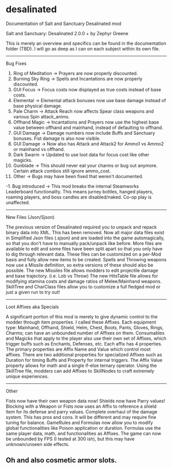 # desalinated
Documentation of Salt and Sanctuary Desalinated mod

Salt and Sanctuary: Desalinated 2.0.0 +
by Zephyr Greene

This is merely an overview and specifics can be found in the documentation folder (TBD).
I will go as deep as I can on each subject within its own file.

------------------------------------------------------------------------------------------------------------------------------------------
Bug Fixes

1. Ring of Meditation -> Prayers are now properly discounted.
2. Burning Sky Ring -> Spells and Incantations are now properly discounted.
3. GUI Focus -> Focus costs now displayed as true costs instead of base costs.
4. Elemental -> Elemental attack bonuses now use base damage instead of base physical damage.
5. Pale Charm -> Attack Reach now affects Spear class weapons and various Spin attack_anims.
6. Offhand Magic -> Incantations and Prayers now use the highest base value between offhand and mainhand, instead of defaulting to offhand.
7. GUI Damage -> Damage numbers now include Buffs and Sanctuary bonuses. Fist damage is also now visible.
8. GUI Damage -> Now also has Attack and Attack2 for Ammo1 vs Ammo2 or mainhand vs offhand.
9. Dark Swarm -> Updated to use loot data for focus cost like other magicks.
10. Gunblade -> This should never eat your charms or bug out anymore. Certain attack combos still ignore ammo_cost.
11. Other -> Bugs may have been fixed that weren't documented.

-1. Bug introduced -> This mod breaks the internal Steamworks Leaderboard functionality. This means jurney bottles, hanged players,
roaming players, and boss candles are disabled/naked. Co-op play is unaffected.

------------------------------------------------------------------------------------------------------------------------------------------

New Files (Json/Sjson)

The previous version of Desalinated required you to unpack and repack binary data into XML. This has been removed.
Now all major data files exist in Simplified Json files (.sjson) and are loaded into the game automagically, so that you don't have to manually pack/unpack like before.
More files are available to edit and some files have been split apart so that you only have to dig through relevant data.
These files can be customized on a per-Mod basis and fully allow new items to be created.
Spells and Throwing weapons now use a Missile definition, so extra versions of these should also be possible.
The new Missiles file allows modders to edit projectile damage and base trajectory. (i.e. Lob vs Throw)
The new HitsTable file allows for modifying stamina costs and damage ratios of Melee/Mainhand weapons.
SkillTree and CharClass files allow you to customize a full fledged mod or just a given run to try out!

------------------------------------------------------------------------------------------------------------------------------------------

Loot Affixes aka Specials

A significant portion of this mod is merely to give dynamic control to the modder through item properties. I called these Affixes.
Each equipment type: Mainhand, Offhand, Shield, Helm, Chest, Boots, Pants, Gloves, Rings, Charms; can have an unbounded number of Affixes on them.
Consumables and Magicks that apply to the player also use their own set of Affixes, which trigger buffs such as Enchants, Defenses, etc.
Each affix has 4 properties. The primary properties are Affix Name and Value which control most affixes.
There are two additional properties for specialized Affixes such as Duration for timing Buffs and Property for internal triggers.
The Affix Value property allows for math and a single if-else ternary operator.
Using the SkillTree file, modders can add Affixes to SkillNodes to craft extremely unique experiences.

------------------------------------------------------------------------------------------------------------------------------------------

Other

Fists now have their own weapon data now!
Shields now have Parry values!
Blocking with a Weapon or Fists now uses an Affix to reference a shield item for its defense and parry values.
Complete overhaul of the damage system. This has pros and cons. It will be different and may require fine tuning for balance.
GameRules and Formulas now allow you to modify global functionalities like Poison application or duration.
Formulas use the same player data, math, and functionalities as Affixes.
The game can now be unbounded by FPS (I tested at 300 ish), but this may have unknown/unseen side effects.

Oh and also cosmetic armor slots.
------------------------------------------------------------------------------------------------------------------------------------------ 
